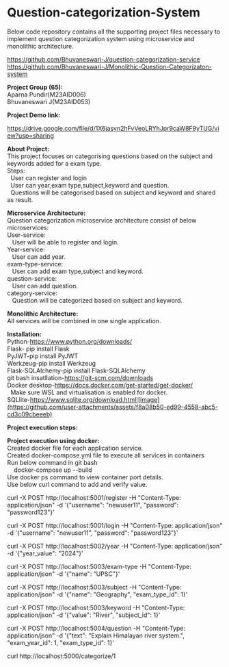 # Question-categorization-System 
Below code repository contains all the supporting project files necessary to implement question categorization system using microservice and monolithic architecture.   <br />

https://github.com/Bhuvaneswari-J/question-categorization-service   <br />
https://github.com/Bhuvaneswari-J/Monolithic-Question-Categorizaton-system    <br />

**Project Group (65): <br />**
Aparna Pundir(M23AID006) <br />
Bhuvaneswari J(M23AID053) <br />

**Project Demo link:** <br />

https://drive.google.com/file/d/1X6jasvn2hFvVeoLRYhJpr9caW8F9yTUG/view?usp=sharing   <br />

**About Project:** <br />
This project focuses on categorising questions based on the subject and keywords added for a exam type. <br />
Steps: <br />
      &nbsp; User can register and login <br />
      &nbsp; User can year,exam type,subject,keyword and question. <br />
      &nbsp; Questions will be categorised based on subject and keyword and shared as result. <br />
      
**Microservice Architecture:** <br />
Question categorization microservice architecture consist of below microservices: <br />
User-service: <br />
   &nbsp;&nbsp; User will be able to register and login. <br />
Year-service: <br />
   &nbsp;&nbsp; User can add year. <br />
exam-type-service: <br />
   &nbsp;&nbsp; User can add exam type,subject and keyword. <br />
question-service: <br />
   &nbsp;&nbsp; User can add question. <br />
category-service: <br />
   &nbsp;&nbsp; Question will be categorized based on subject and keyword. <br />

**Monolithic Architecture:** <br />
    All services will be combined in one single application.
    
**Installation:** <br />
Python-https://www.python.org/downloads/ <br />
Flask- pip install Flask <br />
PyJWT-pip install PyJWT <br />
Werkzeug-pip install Werkzeug <br />
Flask-SQLAlchemy-pip install Flask-SQLAlchemy <br />
git bash insatllation-https://git-scm.com/downloads  <br />
Docker desktop-https://docs.docker.com/get-started/get-docker/ <br />
   &nbsp; Make sure WSL and virtualisation is enabled for docker. <br />
SQLlite-https://www.sqlite.org/download.html![image](https://github.com/user-attachments/assets/f8a08b50-ed99-4558-abc5-cd3c09cbeeeb) <br />

**Project execution steps: <br />**

**Project execution using docker:**  <br />
Created docker file for each application service.  <br />
Created docker-compose.yml file to execute all services in containers  <br />
Run below command in git bash  <br />
  &nbsp;  &nbsp; docker-compose up --build   <br />
Use docker ps command to view container port details.   <br />
Use below curl command to add and verify value.  <br />

curl -X POST http://localhost:5001/register -H "Content-Type: application/json" -d '{"username": "newuser11", "password": "password123"}'   <br />

curl -X POST http://localhost:5001/login -H "Content-Type: application/json" -d '{"username": "newuser11", "password": "password123"}'   <br />

curl -X POST http://localhost:5002/year -H "Content-Type: application/json" -d '{"year_value": "2024"}'   <br />

curl -X POST http://localhost:5003/exam-type -H "Content-Type: application/json" -d '{"name": "UPSC"}'   <br />

curl -X POST http://localhost:5003/subject -H "Content-Type: application/json" -d '{"name": "Geography", "exam_type_id": 1}'   <br />

curl -X POST http://localhost:5003/keyword -H "Content-Type: application/json" -d '{"value": "River", "subject_id": 1}'   <br />

curl -X POST http://localhost:5004/question -H "Content-Type: application/json" -d '{"text": "Explain Himalayan river system.", "exam_year_id": 1, "exam_type_id": 1}'   <br />

curl http://localhost:5000/categorize/1   <br />

